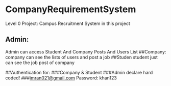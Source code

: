 # CompanyRequirementSystem
Level 0 Project: Campus Recruitment System
in this project
## Admin: 
Admin can access Student And Company Posts And Users List
##Company:
company can see the lists of users and post a job
##Studen
student just can see the job post of company

##Authentication for:
###Company & Student
###Admin declare hard coded! 
###imran021@gmail.com Password: khan123

